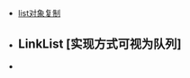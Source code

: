 - [list对象复制](https://blog.csdn.net/qq_40542534/article/details/112566277)
- LinkList [实现方式可视为队列]
	-
-